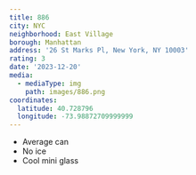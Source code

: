 ```yaml
---
title: 886
city: NYC
neighborhood: East Village
borough: Manhattan
address: '26 St Marks Pl, New York, NY 10003'
rating: 3
date: '2023-12-20'
media:
  - mediaType: img
    path: images/886.png
coordinates:
  latitude: 40.728796
  longitude: -73.98872709999999
---
```


- Average can
- No ice
- Cool mini glass
